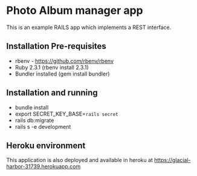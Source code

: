 # Photo Album manager app
This is an example RAILS app which implements a REST interface.

## Installation Pre-requisites
* rbenv - https://github.com/rbenv/rbenv
* Ruby 2.3.1 (rbenv install 2.3.1)
* Bundler installed (gem install bundler)

## Installation and running
* bundle install
* export SECRET_KEY_BASE=`rails secret`
* rails db:migrate
* rails s -e development

## Heroku environment
This application is also deployed and available in heroku at https://glacial-harbor-31739.herokuapp.com
